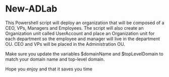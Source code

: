 # New-ADLab

This Powershell script will deploy an organization that will be composed of a CEO, VPs, Managers and Employees.
The script will also create an Organization unit called UserAccount and place an Organization unit for each department so the employee and manager will live in the department OU. 
CEO and VPs will be placed in the Administration OU.

Make sure you update the variables $domainName and $topLevelDomain to match your domain name and top-level domain.

Hope you enjoy and that it saves you time
